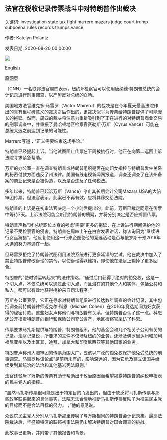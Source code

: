 ## 法官在税收记录传票战斗中对特朗普作出裁决

关键词: investigation state tax fight marrero mazars judge court trump subpoena rules records trumps vance

作者: Katelyn Polantz

发表日期: 2020-08-20 00:00:00

![](https://cdn.cnn.com/cnnnext/dam/assets/200817195710-donald-trump-august-27-2020-02-super-tease.jpg)

[English](Judge%20rules%20against%20Trump%20in%20tax%20records%20subpoena%20fight.md)

[原网页](https://edition.cnn.com/2020/08/20/politics/donald-trump-new-york-tax-records/index.html)

（CNN）一名联邦法官周四表示，纽约州检察官可以使用唐纳德·特朗普总统的会计记录进行刑事调查，以严厉反对总统的立场。

美国地方法官维克多·马雷罗（Victor Marrero）的裁决是在今年夏天最高法院作出的具有里程碑意义的裁决之后作出的，该裁决似乎为传票给特朗普提供了可能漫长的拖延。然而，周四的裁决将注意力重新吸引到了正在进行的对特朗普商业交易的刑事调查中，并重振了曼哈顿地区检察官赛勒斯·万斯（Cyrus Vance）可能在总统大选之前达到记录的可能性。

Marrero写道：“正义需要结束这场争论。”

特朗普已经提起上诉。当他试图阻止传票在下周被执行时，他正在向第二巡回上诉法院寻求紧急帮助。

万斯的办公室一直在调查特朗普或特朗普组织是否在向妇女指控与特朗普发生关系的秘密付款方面违反了州法律。美国有线电视新闻网报道，调查还调查了在该州备案的商业记录是否被伪造，以及是否违反了任何税法。

多年以来，特朗普已起诉万斯（Vance）停止其长期会计公司Mazars USA的大陪审团传票。但法官表示，此案已不再有效，应将其移交给法院。

特朗普的上诉是在初审法官决定一个小时后提出的。此前，万斯已裁定同意在传票中等待7天。上诉法院可能会听到特朗普的质疑，并将分别决定是否应搁置传票。

特朗普声称“对'总统职位本身的考虑'需要”更多的拖延，在上诉进行期间保护他的记录不受检察官的侵害。特朗普在周四上午在白宫发表讲话，称该询问为“继续进行女巫狩猎”，他反复使用这一行来企图使他的竞选活动是否与俄罗斯干预2016年大选的努力串通在一起。

但马雷罗拒绝了特朗普试图利用法院系统进行更多延误的尝试。他在裁决中加入了禁止特朗普修改诉讼的禁令，以使诉讼得以维持，即使他在法庭上输掉了更多回合。

特朗普的“使时钟运转起来”的法律策略，“通过后门获得了绝对的豁免权，这是一个切入点，不仅总统可以通过此切入点，而且潜在的其他个人和实体，包括公共和私人，都可以有效地获得掩护来自司法程序。”

万斯办公室表示，它正在寻求对特朗普组织进行长达数年调查的会计记录，其中包括调查前特朗普律师迈克尔·科恩（Michael Cohen）在2016年竞选期间为妇女获得的秘密付款。这些妇女声称他们与特朗普有关系，但特朗普否认了这一点。科恩还公开指责特朗普向银行和保险公司充公资产，地区检察官采访了科恩。

传票要求马扎斯提供与特朗普，特朗普组织，他的基金会和几个相关子公司有关的记录。法庭记录说，所要求的文件不仅涉及纽约的业务，还涉及佛罗里达州和加利福尼亚州以及土耳其，迪拜，加拿大和印度尼西亚等其他国家的业务。

特朗普声称州大陪审团的传票范围太广，应该以广泛的豁免权保护他免受总统的刑事调查。马雷罗称该论点“是前所未有的，影响深远的，因为它危及建立该国并继续受到其统治的法治和其他基岩宪法原则。”

法官还驳斥了万斯的传票有助于帮助出于政治原因而希望揭露特朗普的纳税申报表的民主党人的指控。

“虽然马扎斯传票很可能是出于特定目的而发出的，但由于缺乏将马扎斯传票与那些政客联系起来的具体事实，法院无法合理地推断马扎斯传票反映了为推进民主党的目标而不是合法目标的努力。 ，”他的意见说。

众议院民主党人分别从马扎斯那里传唤了与万斯相同的特朗普会计记录集。最高法院裁决后，华盛顿特区的联邦初审法院仍未解决特朗普对国会调查的挑战。

此故事已更新，并附带了其他报告和背景。